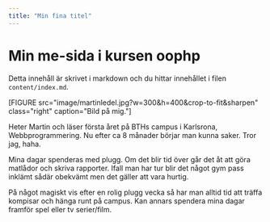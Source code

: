 ```yaml
---
title: "Min fina titel"
---
```

Min me-sida i kursen oophp
=========================

Detta innehåll är skrivet i markdown och du hittar innehållet i filen `content/index.md`.

[FIGURE src="image/martinledel.jpg?w=300&h=400&crop-to-fit&sharpen" class="right" caption="Bild på mig."]

Heter Martin och läser första året på BTHs campus i Karlsrona, Webbprogrammering. Nu efter ca 8 månader börjar man kunna saker. Tror jag, haha.

Mina dagar spenderas med plugg. Om det blir tid över går det åt att göra matlådor och skriva rapporter. Ifall man har tur blir det något gym pass inklämt sådär obekvämt men det gäller att vara hurtig.

På något magiskt vis efter en rolig plugg vecka så har man alltid tid att träffa kompisar och hänga runt på campus. Kan annars spendera mina dagar framför spel eller tv serier/film. 
